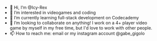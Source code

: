 - 👋 Hi, I’m @Icy-Rex
- 👀 I’m interested in videogames and coding
- 🌱 I’m currently learning full-stack development on Codecademy
- 💞️ I’m looking to collaborate on anything! I work on a 4+ player video game by myself in my free time, but I'd love to work with other people.
- 📫 How to reach me: email or my instagram account @gabe_gigolo

<!---
Icy-Rex/Icy-Rex is a ✨ special ✨ repository because its `README.md` (this file) appears on your GitHub profile.
You can click the Preview link to take a look at your changes.
--->
